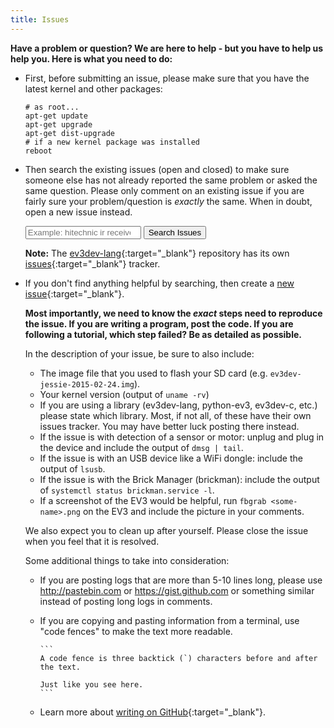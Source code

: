 ```yaml
---
title: Issues
---
```


__Have a problem or question? We are here to help - but you have to help us help you.
Here is what you need to do:__

*   First, before submitting an issue, please make sure that you have the latest
    kernel and other packages:

        # as root...
        apt-get update
        apt-get upgrade
        apt-get dist-upgrade
        # if a new kernel package was installed
        reboot
    
*   Then search the existing issues (open and closed) to make sure someone else has
    not already reported the same problem or asked the same question. Please only
    comment on an existing issue if you are fairly sure your problem/question is
    *exactly* the same. When in doubt, open a new issue instead.

    <p>
        <form id="search-issue-form" onSubmit="window.open('https://github.com/ev3dev/ev3dev/issues?q=is%3Aissue+'
                + document.getElementById('search-issues').value.replace(' ', '+')); return false;">
            <input id="search-issues" type="search" placeholder="Example: hitechnic ir receiver" />
            <input type="submit" value="Search Issues" />
        </form>
    </p>

    __Note:__ The [ev3dev-lang]{:target="_blank"} repository has its own
    [issues][ev3dev-lang-issues]{:target="_blank"} tracker.

*   If you don't find anything helpful by searching, then create a [new issue]{:target="_blank"}.

    __Most importantly, we need to know the *exact* steps need to reproduce the
    issue. If you are writing a program, post the code. If you are following
    a tutorial, which step failed? Be as detailed as possible.__

    In the description of your issue, be sure to also include:

    *   The image file that you used to flash your SD card (e.g. `ev3dev-jessie-2015-02-24.img`).
    *   Your kernel version (output of `uname -rv`)
    *   If you are using a library (ev3dev-lang, python-ev3, ev3dev-c, etc.) please
        state which library. Most, if not all, of these have their own issues tracker.
        You may have better luck posting there instead.
    *   If the issue is with detection of a sensor or motor: unplug and plug in the
        device and include the output of `dmsg | tail`.
    *   If the issue is with an USB device like a WiFi dongle: include the output of `lsusb`.
    *   If the issue is with the Brick Manager (brickman): include the output of
        `systemctl status brickman.service -l`.
    *   If a screenshot of the EV3 would be helpful, run `fbgrab <some-name>.png`
        on the EV3 and include the picture in your comments.
    <p />

    We also expect you to clean up after yourself. Please close the issue when
    you feel that it is resolved.

    Some additional things to take into consideration:

    *   If you are posting logs that are more than 5-10 lines long, please use
        <http://pastebin.com> or <https://gist.github.com> or something similar
        instead of posting long logs in comments.

    *   If you are copying and pasting information from a terminal, use "code fences"
        to make the text more readable.

            ```
            A code fence is three backtick (`) characters before and after the text.

            Just like you see here.
            ```

    * Learn more about [writing on GitHub]{:target="_blank"}.

[ev3dev-lang]: https://github.com/ev3dev/ev3dev-lang
[ev3dev-lang-issues]: https://github.com/ev3dev/ev3dev-lang/issues
[new issue]: https://github.com/ev3dev/ev3dev/issues/new
[writing on GitHub]: https://help.github.com/categories/writing-on-github/
